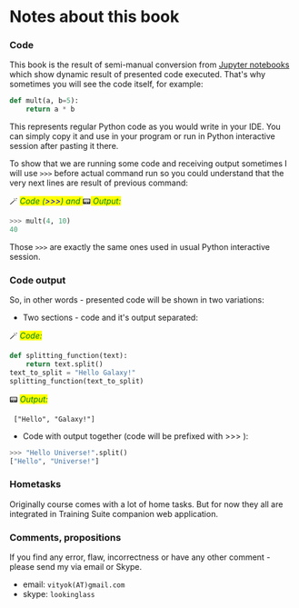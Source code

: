# Notes about this book

### Code

This book is the result of semi-manual conversion from [Jupyter notebooks](http://jupyter.org/) which show dynamic result of presented code executed. That's why sometimes you will see the code itself, for example:

```py
def mult(a, b=5): 
    return a * b
```

This represents regular Python code as you would write in your IDE. You can simply copy it and use in your program or run in Python interactive session after pasting it there.

To show that we are running some code and receiving output sometimes I will use `>>>` before actual command run so you could understand that the very next lines are result of previous command:

🪄 _<mark style="color:green;">Code (</mark><mark style="color:blue;">>>></mark><mark style="color:green;">) and </mark>_📟_<mark style="color:green;"> Output:</mark>_

```python
>>> mult(4, 10)
40
```

Those `>>>` are exactly the same ones used in usual Python interactive session.

### Code output

So, in other words - presented code will be shown in two variations:

* Two sections - code and it's output separated:

🪄 _<mark style="color:green;">Code:</mark>_

```python
def splitting_function(text):
    return text.split()
text_to_split = "Hello Galaxy!"
splitting_function(text_to_split)
```

📟 _<mark style="color:green;">Output:</mark>_

```
 ["Hello", "Galaxy!"]
```

* Code with output together (code will be prefixed with >>> ):

```python
>>> "Hello Universe!".split()
["Hello", "Universe!"]
```

### Hometasks

Originally course comes with a lot of home tasks. But for now they all are integrated in Training Suite companion web application.

### Comments, propositions

If you find any error, flaw, incorrectness or have any other comment - please send my via email or Skype.

* email: `vityok(AT)gmail.com`
* skype: `lookinglass`
